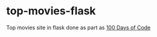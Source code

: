 # top-movies-flask
Top movies site in flask done as part as [100 Days of Code](https://www.udemy.com/course/100-days-of-code/)
